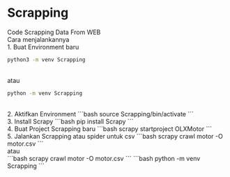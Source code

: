 # Scrapping
Code Scrapping Data From WEB
<br>Cara menjalankannya
<br>1. Buat Environment baru
```bash
python3 -m venv Scrapping
```
<br>atau 
```bash
python -m venv Scrapping
```
<br>
2. Aktifkan Environment
```bash
source Scrapping/bin/activate
```
<br>
3. Install Scrapy
```bash
pip install Scrapy
```
<br>
4. Buat Project Scrapping baru
```bash
scrapy startproject OLXMotor
```
<br>
5. Jalankan Scrapping atau spider 
untuk csv
```bash
scrapy crawl motor -O motor.csv
```
<br>
atau
<br>
```bash
scrapy crawl motor -O motor.csv
```
```bash
python -m venv Scrapping
```
